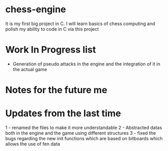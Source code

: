 # chess-engine
It is my first big project in C. I will learn basics of chess computing and polish my ability to code in C via this project

# Work In Progress list
- Generation of pseudo attacks in the engine and the integration of it in the actual game 


# Notes for the future me



# Updates from the last time
1 - renamed the files to make it more understandable
2 - Abstracted datas both in the engine and the game using different structures
3 - fixed the bugs regarding the new init functions which are based on bitboards which allows the use of fen data 